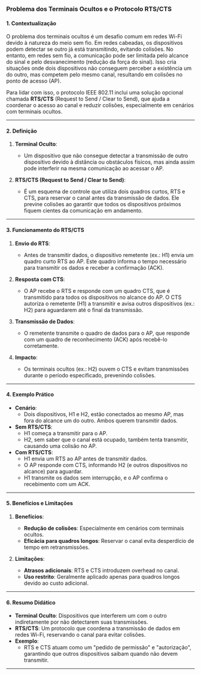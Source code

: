 ### **Problema dos Terminais Ocultos e o Protocolo RTS/CTS**

#### **1. Contextualização**
O problema dos terminais ocultos é um desafio comum em redes Wi-Fi devido à natureza do meio sem fio. Em redes cabeadas, os dispositivos podem detectar se outro já está transmitindo, evitando colisões. No entanto, em redes sem fio, a comunicação pode ser limitada pelo alcance do sinal e pelo desvanecimento (redução da força do sinal). Isso cria situações onde dois dispositivos não conseguem perceber a existência um do outro, mas competem pelo mesmo canal, resultando em colisões no ponto de acesso (AP).

Para lidar com isso, o protocolo IEEE 802.11 inclui uma solução opcional chamada **RTS/CTS** (Request to Send / Clear to Send), que ajuda a coordenar o acesso ao canal e reduzir colisões, especialmente em cenários com terminais ocultos.

---

#### **2. Definição**
1. **Terminal Oculto**:
    - Um dispositivo que não consegue detectar a transmissão de outro dispositivo devido à distância ou obstáculos físicos, mas ainda assim pode interferir na mesma comunicação ao acessar o AP.

2. **RTS/CTS (Request to Send / Clear to Send)**:
    - É um esquema de controle que utiliza dois quadros curtos, RTS e CTS, para reservar o canal antes da transmissão de dados. Ele previne colisões ao garantir que todos os dispositivos próximos fiquem cientes da comunicação em andamento.

---

#### **3. Funcionamento do RTS/CTS**
1. **Envio do RTS**:
    - Antes de transmitir dados, o dispositivo remetente (ex.: H1) envia um quadro curto RTS ao AP. Este quadro informa o tempo necessário para transmitir os dados e receber a confirmação (ACK).

2. **Resposta com CTS**:
    - O AP recebe o RTS e responde com um quadro CTS, que é transmitido para todos os dispositivos no alcance do AP. O CTS autoriza o remetente (H1) a transmitir e avisa outros dispositivos (ex.: H2) para aguardarem até o final da transmissão.

3. **Transmissão de Dados**:
    - O remetente transmite o quadro de dados para o AP, que responde com um quadro de reconhecimento (ACK) após recebê-lo corretamente.

4. **Impacto**:
    - Os terminais ocultos (ex.: H2) ouvem o CTS e evitam transmissões durante o período especificado, prevenindo colisões.

---

#### **4. Exemplo Prático**
- **Cenário**:
    - Dois dispositivos, H1 e H2, estão conectados ao mesmo AP, mas fora do alcance um do outro. Ambos querem transmitir dados.
- **Sem RTS/CTS**:
    - H1 começa a transmitir para o AP.
    - H2, sem saber que o canal está ocupado, também tenta transmitir, causando uma colisão no AP.
- **Com RTS/CTS**:
    - H1 envia um RTS ao AP antes de transmitir dados.
    - O AP responde com CTS, informando H2 (e outros dispositivos no alcance) para aguardar.
    - H1 transmite os dados sem interrupção, e o AP confirma o recebimento com um ACK.

---

#### **5. Benefícios e Limitações**
1. **Benefícios**:
    - **Redução de colisões**: Especialmente em cenários com terminais ocultos.
    - **Eficácia para quadros longos**: Reservar o canal evita desperdício de tempo em retransmissões.

2. **Limitações**:
    - **Atrasos adicionais**: RTS e CTS introduzem overhead no canal.
    - **Uso restrito**: Geralmente aplicado apenas para quadros longos devido ao custo adicional.

---

#### **6. Resumo Didático**
- **Terminal Oculto**: Dispositivos que interferem um com o outro indiretamente por não detectarem suas transmissões.
- **RTS/CTS**: Um protocolo que coordena a transmissão de dados em redes Wi-Fi, reservando o canal para evitar colisões.
- **Exemplo**:
    - RTS e CTS atuam como um "pedido de permissão" e "autorização", garantindo que outros dispositivos saibam quando não devem transmitir.

---